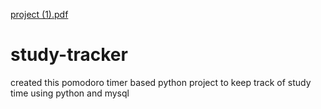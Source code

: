 [project (1).pdf](https://github.com/yogita005/study-tracker/files/8878748/project.1.pdf)
# study-tracker
created this pomodoro timer based python project to keep track of study time using python and mysql
